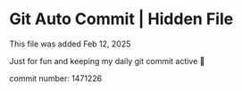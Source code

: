 # Git Auto Commit | Hidden File

This file was added Feb 12, 2025

Just for fun and keeping my daily git commit active 🤪

commit number: 1471226
